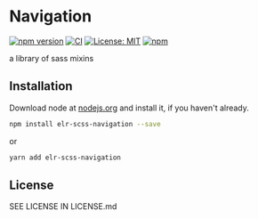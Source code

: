 # Navigation

[![npm version](http://img.shields.io/npm/v/elr-scss-navigation.svg)](https://www.npmjs.org/package/elr-scss-navigation)
[![CI](https://github.com/Beth3346/elr-scss-navigation/actions/workflows/node.js.yml/badge.svg)](https://github.com/Beth3346/elr-scss-navigation/actions/workflows/node.js.yml)
[![License: MIT](https://img.shields.io/badge/License-MIT-yellow.svg)](https://opensource.org/licenses/MIT)
[![npm](https://img.shields.io/npm/dm/elr-scss-navigation.svg?style=flat)](https://npmjs.com/package/elr-scss-navigation)

a library of sass mixins

## Installation

Download node at [nodejs.org](http://nodejs.org) and install it, if you haven't already.

```sh
npm install elr-scss-navigation --save
```

or

```sh
yarn add elr-scss-navigation
```

## License

SEE LICENSE IN LICENSE.md
